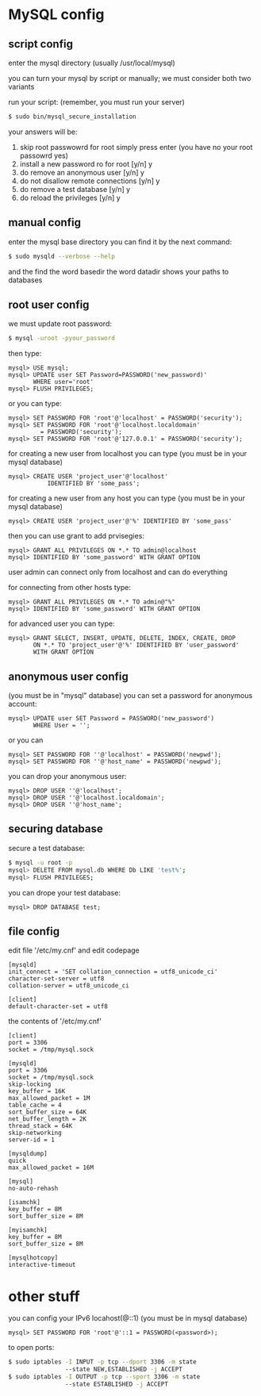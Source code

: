 # MySQL config

## script config
enter the mysql directory (usually /usr/local/mysql)

you can turn your mysql by script or manually;
we must consider both two variants

run your script:
(remember, you must run your server)
```sh
$ sudo bin/mysql_secure_installation
```

your answers will be:
1. skip root passwowrd for root
   simply press enter (you have no your root passowrd yes)
2. install a new password ro for root [y/n]
   y
3. do remove an anonymous user [y/n]
   y
4. do not disallow remote connections [y/n]
   y
5. do remove a test database [y/n]
   y
6. do reload the privileges [y/n]
   y


## manual config
enter the mysql base directory you can find it by the next command:
```sh
$ sudo mysqld --verbose --help 
```

and the find the word basedir
the word datadir shows your paths to databases
 

## root user config
we must update root password:
```sh
$ mysql -uroot -pyour_password
```

then type:
```
mysql> USE mysql;
mysql> UPDATE user SET Password=PASSWORD('new_password)' 
       WHERE user='root'
mysql> FLUSH PRIVILEGES;        
```

or you can type:
```
mysql> SET PASSWORD FOR 'root'@'localhost' = PASSWORD('security'); 
mysql> SET PASSWORD FOR 'root'@'localhost.localdomain' 
         = PASSWORD('security'); 
mysql> SET PASSWORD FOR 'root'@'127.0.0.1' = PASSWORD('security');
``` 

for creating a new user from localhost you can type 
(you must be in your mysql database)
```
mysql> CREATE USER 'project_user'@'localhost' 
           IDENTIFIED BY 'some_pass';
```
 
for creating a new user from any host you can type
(you must be in your mysql database)
```
mysql> CREATE USER 'project_user'@'%' IDENTIFIED BY 'some_pass'
```

then you can use grant to add prvisegies:
```
mysql> GRANT ALL PRIVILEGES ON *.* TO admin@localhost 
mysql> IDENTIFIED BY 'some_password' WITH GRANT OPTION 
```

user admin can connect only from localhost and can do everything

for connecting from other hosts type:
```
mysql> GRANT ALL PRIVILEGES ON *.* TO admin@"%"       
mysql> IDENTIFIED BY 'some_password' WITH GRANT OPTION 
```

for advanced user you can type:
```
mysql> GRANT SELECT, INSERT, UPDATE, DELETE, INDEX, CREATE, DROP
       ON *.* TO 'project_user'@'%' IDENTIFIED BY 'user_password'
       WITH GRANT OPTION
```


## anonymous user config
(you must be in "mysql" database)
you can set a password for anonymous account:
```
mysql> UPDATE user SET Password = PASSWORD('new_password')
       WHERE User = ''; 
```
or you can
```
mysql> SET PASSWORD FOR ''@'localhost' = PASSWORD('newpwd');
mysql> SET PASSWORD FOR ''@'host_name' = PASSWORD('newpwd');
```

you can drop your anonymous user:
```
mysql> DROP USER ''@'localhost';
mysql> DROP USER ''@'localhost.localdomain';
mysql> DROP USER ''@'host_name';
```


## securing database
secure a test database:
```sh
$ mysql -u root -p
mysql> DELETE FROM mysql.db WHERE Db LIKE 'test%';
mysql> FLUSH PRIVILEGES;
```

you can drope your test database:
```
mysql> DROP DATABASE test;
```


## file config
edit file '/etc/my.cnf' and edit codepage
```
[mysqld]
init_connect = 'SET collation_connection = utf8_unicode_ci'
character-set-server = utf8
collation-server = utf8_unicode_ci

[client]
default-character-set = utf8
```

the contents of '/etc/my.cnf'
```
[client]
port = 3306
socket = /tmp/mysql.sock

[mysqld]
port = 3306
socket = /tmp/mysql.sock
skip-locking
key_buffer = 16K
max_allowed_packet = 1M
table_cache = 4
sort_buffer_size = 64K
net_buffer_length = 2K
thread_stack = 64K
skip-networking
server-id = 1

[mysqldump]
quick
max_allowed_packet = 16M

[mysql]
no-auto-rehash

[isamchk]
key_buffer = 8M
sort_buffer_size = 8M

[myisamchk]
key_buffer = 8M
sort_buffer_size = 8M

[mysqlhotcopy]
interactive-timeout
```


# other stuff
you can config your IPv6 locahost(@::1) (you must be in mysql database)
```
mysql> SET PASSWORD FOR 'root'@'::1 = PASSWORD(<password>); 
```

to open ports:
```sh
$ sudo iptables -I INPUT -p tcp --dport 3306 -m state 
                --state NEW,ESTABLISHED -j ACCEPT 
$ sudo iptables -I OUTPUT -p tcp --sport 3306 -m state 
                --state ESTABLISHED -j ACCEPT 
```

